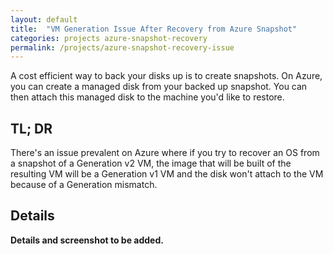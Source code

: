 ```yaml
---
layout: default
title:  "VM Generation Issue After Recovery from Azure Snapshot"
categories: projects azure-snapshot-recovery
permalink: /projects/azure-snapshot-recovery-issue
---
```


A cost efficient way to back your disks up is to create snapshots. On Azure, you can create a managed disk from your backed up snapshot. You can then attach this managed disk to the machine you'd like to restore.

## TL; DR

There's an issue prevalent on Azure where if you try to recover an OS from a snapshot of a Generation v2 VM, the image that will be built of the resulting VM will be a Generation v1 VM and the disk won't attach to the VM because of a Generation mismatch.

## Details

**Details and screenshot to be added.**
